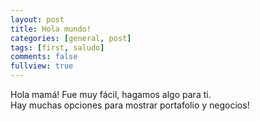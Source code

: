```yaml
---
layout: post
title: Hola mundo!
categories: [general, post]
tags: [first, saludo]
comments: false
fullview: true
---
```


Hola mamá! Fue muy fácil, hagamos algo para ti. <br>
Hay muchas opciones para mostrar portafolio y negocios!

